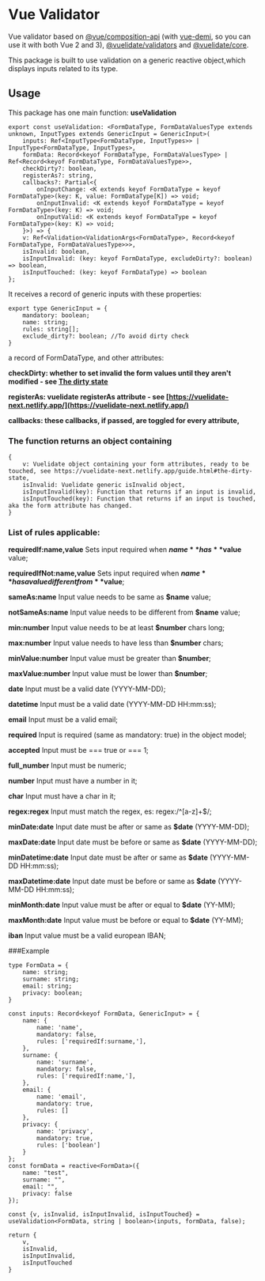 # Vue Validator
Vue validator based on [@vue/composition-api](https://github.com/vuejs/composition-api) (with [vue-demi](https://github.com/vueuse/vue-demi), so you can use it with both Vue 2 and 3), [@vuelidate/validators](https://vuelidate-next.netlify.app/) and [@vuelidate/core](https://vuelidate-next.netlify.app/).

This package is built to use validation on a generic reactive object,which displays inputs related to its type.
## Usage
This package has one main function: **useValidation**
```
export const useValidation: <FormDataType, FormDataValuesType extends unknown, InputTypes extends GenericInput = GenericInput>(
	inputs: Ref<InputType<FormDataType, InputTypes>> | InputType<FormDataType, InputTypes>,
	formData: Record<keyof FormDataType, FormDataValuesType> | Ref<Record<keyof FormDataType, FormDataValuesType>>,
	checkDirty?: boolean,
	registerAs?: string,
	callbacks?: Partial<{
		onInputChange: <K extends keyof FormDataType = keyof FormDataType>(key: K, value: FormDataType[K]) => void;
		onInputInvalid: <K extends keyof FormDataType = keyof FormDataType>(key: K) => void;
		onInputValid: <K extends keyof FormDataType = keyof FormDataType>(key: K) => void;
	}>) => {
	v: Ref<Validation<ValidationArgs<FormDataType>, Record<keyof FormDataType, FormDataValuesType>>>,
	isInvalid: boolean,
	isInputInvalid: (key: keyof FormDataType, excludeDirty?: boolean) => boolean,
	isInputTouched: (key: keyof FormDataType) => boolean
};
```
It receives a record of generic inputs with these properties: 
```{
export type GenericInput = {
	mandatory: boolean;
	name: string;
	rules: string[];
	exclude_dirty?: boolean; //To avoid dirty check
}
```
a record of FormDataType, and other attributes: 

**checkDirty: whether to set invalid the form values until they aren't modified - see [The dirty state](https://vuelidate-next.netlify.app/guide.html#the-dirty-state)**

**registerAs: vuelidate registerAs attribute - see [https://vuelidate-next.netlify.app/](https://vuelidate-next.netlify.app/)**

**callbacks: these callbacks, if passed, are toggled for every attribute,**

### The function returns an object containing 
```
{
    v: Vuelidate object containing your form attributes, ready to be touched, see https://vuelidate-next.netlify.app/guide.html#the-dirty-state,
    isInvalid: Vuelidate generic isInvalid object,
    isInputInvalid(key): Function that returns if an input is invalid,
    isInputTouched(key): Function that returns if an input is touched, aka the form attribute has changed.    
}
```
### List of rules applicable:

**requiredIf:name,value** Sets input required when **$name** has **$value** value;

**requiredIfNot:name,value** Sets input required when **$name** has a value different from **$value**;

**sameAs:name** Input value needs to be same as **$name** value;

**notSameAs:name** Input value needs to be different from **$name** value;

**min:number** Input value needs to be at least **$number** chars long;

**max:number** Input value needs to have less than **$number** chars;

**minValue:number** Input value must be greater than **$number**;

**maxValue:number** Input value must be lower than **$number**;

**date** Input must be a valid date (YYYY-MM-DD);

**datetime** Input must be a valid date (YYYY-MM-DD HH:mm:ss);

**email** Input must be a valid email;

**required** Input is required (same as mandatory: true) in the object model;

**accepted** Input must be === true or === 1;

**full_number** Input must be numeric;

**number** Input must have a number in it;

**char** Input must have a char in it;

**regex:regex** Input must match the regex, es: regex:/^[a-z]+$/;

**minDate:date** Input date must be after or same as **$date** (YYYY-MM-DD);

**maxDate:date** Input date must be before or same as **$date** (YYYY-MM-DD);

**minDatetime:date** Input date must be after or same as **$date** (YYYY-MM-DD HH:mm:ss);

**maxDatetime:date** Input date must be before or same as **$date** (YYYY-MM-DD HH:mm:ss);

**minMonth:date** Input value must be after or equal to **$date** (YY-MM);

**maxMonth:date** Input value must be before or equal to **$date** (YY-MM);

**iban** Input value must be a valid european IBAN;

###Example

```
type FormData = {
    name: string;
    surname: string;
    email: string;
    privacy: boolean;
}

const inputs: Record<keyof FormData, GenericInput> = {
    name: {
        name: 'name',
        mandatory: false,
        rules: ['requiredIf:surname,'],
    },
    surname: {
        name: 'surname',
        mandatory: false,
        rules: ['requiredIf:name,'],
    },
    email: {
        name: 'email',
        mandatory: true,
        rules: []
    },
    privacy: {
        name: 'privacy',
        mandatory: true,
        rules: ['boolean']
    }
};
const formData = reactive<FormData>({
    name: "test",
    surname: "",
    email: "",
    privacy: false
});

const {v, isInvalid, isInputInvalid, isInputTouched} = useValidation<FormData, string | boolean>(inputs, formData, false);

return {
    v,
    isInvalid,
    isInputInvalid,
    isInputTouched
}
```
